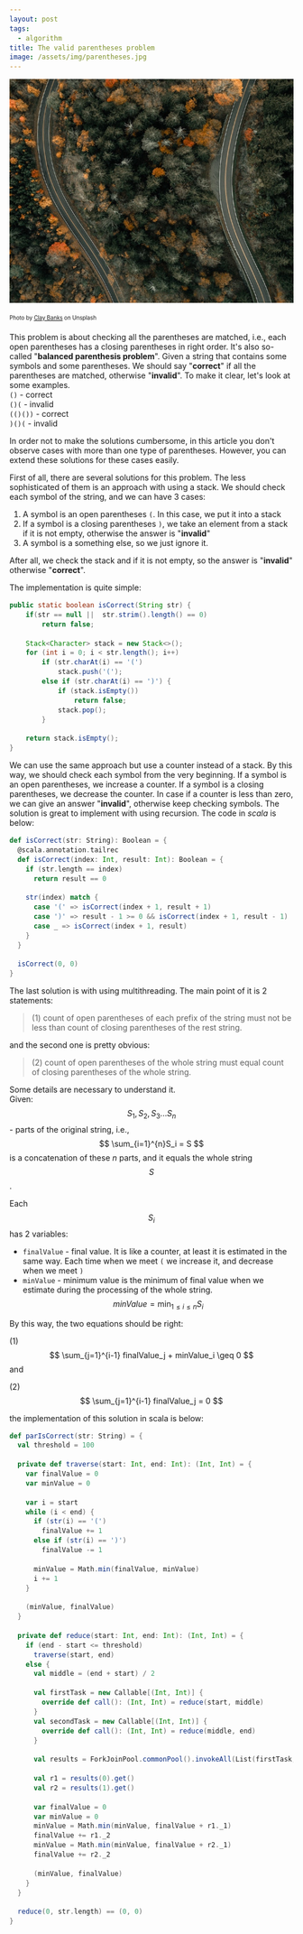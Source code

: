 ```yaml
---
layout: post 
tags: 
  - algorithm 
title: The valid parentheses problem
image: /assets/img/parentheses.jpg
---
```


<img src="/assets/img/parentheses.jpg" alt="the valid parentheses problem"/>

<sub><sup>
Photo by <a href="https://unsplash.com/@claybanks" rel="nofollow">Clay Banks</a> on Unsplash
</sup></sub>


This problem is about checking all the parentheses are matched, i.e., each open parentheses has a closing parentheses in right order. 
It's also so-called "__balanced parenthesis problem__". 
Given a string that contains some symbols and some parentheses. We should say "__correct__" if all the parentheses are matched, otherwise "__invalid__".
To make it clear, let's look at some examples.   
`()` - correct    
`()(` - invalid   
`(()())` - correct   
`)()(` - invalid   

In order not to make the solutions cumbersome, in this article you don't observe cases with more than one type of parentheses. 
However, you can extend these solutions for these cases easily.

First of all, there are several solutions for this problem. The less sophisticated of them is an approach with using a stack.
We should check each symbol of the string, and we can have 3 cases:
1. A symbol is an open parentheses `(`. In this case, we put it into a stack
2. If a symbol is a closing parentheses `)`, we take an element from a stack if it is not empty, otherwise the answer is "__invalid__"
3. A symbol is a something else, so we just ignore it.

After all, we check the stack and if it is not empty, so the answer is "__invalid__" otherwise "__correct__".

The implementation is quite simple:
```java
public static boolean isCorrect(String str) {
    if(str == null ||  str.strim().length() == 0)
        return false;
    
    Stack<Character> stack = new Stack<>();
    for (int i = 0; i < str.length(); i++)
        if (str.charAt(i) == '(')
            stack.push('(');
        else if (str.charAt(i) == ')') {
            if (stack.isEmpty())
                return false;
            stack.pop();
        }
    
    return stack.isEmpty();
}
```

We can use the same approach but use a counter instead of a stack. By this way, we should check each symbol from the very beginning.
If a symbol is an open parentheses, we increase a counter. If a symbol is a closing parentheses, we decrease the counter. 
In case if a counter is less than zero, we can give an answer "__invalid__", otherwise keep checking symbols.
The solution is great to implement with using recursion. The code in _scala_ is below:

```scala
def isCorrect(str: String): Boolean = {
  @scala.annotation.tailrec
  def isCorrect(index: Int, result: Int): Boolean = {
    if (str.length == index)
      return result == 0

    str(index) match {
      case '(' => isCorrect(index + 1, result + 1)
      case ')' => result - 1 >= 0 && isCorrect(index + 1, result - 1)
      case _ => isCorrect(index + 1, result)
    }
  }

  isCorrect(0, 0)
}
```
The last solution is with using multithreading. 
The main point of it is 2 statements:
> (1) count of open parentheses of each prefix of the string must not be less than count of closing parentheses of the rest string.

and the second one is pretty obvious:

> (2) count of open parentheses of the whole string must equal count of closing parentheses of the whole string.  

Some details are necessary to understand it.   
Given:
$$ S_1, S_2, S_3 ... S_n $$ - parts of the original string, i.e., $$ \sum_{i=1}^{n}S_i = S  $$  is a concatenation of these _n_ parts, 
and it equals the whole string $$ S  $$.

Each $$ S_i $$ has 2 variables: 
- `finalValue` - final value. It is like a counter, at least it is estimated in the same way. 
  Each time when we meet `(` we increase it, and decrease when we meet `)` 
- `minValue` - minimum value is the minimum of final value when we estimate during the processing of the whole string.
  $$ minValue = \min_{1 \leq i \leq n}S_i $$

By this way, the two equations should be right:   

(1) $$ \sum_{j=1}^{i-1} finalValue_j + minValue_i \geq 0  $$ and

(2) $$ \sum_{j=1}^{i-1} finalValue_j = 0  $$ 

the implementation of this solution in scala is below:

```scala
def parIsCorrect(str: String) = {
  val threshold = 100

  private def traverse(start: Int, end: Int): (Int, Int) = {
    var finalValue = 0
    var minValue = 0

    var i = start
    while (i < end) {
      if (str(i) == '(')
        finalValue += 1
      else if (str(i) == ')')
        finalValue -= 1

      minValue = Math.min(finalValue, minValue)
      i += 1
    }

    (minValue, finalValue)
  }

  private def reduce(start: Int, end: Int): (Int, Int) = {
    if (end - start <= threshold)
      traverse(start, end)
    else {
      val middle = (end + start) / 2

      val firstTask = new Callable[(Int, Int)] {
        override def call(): (Int, Int) = reduce(start, middle)
      }
      val secondTask = new Callable[(Int, Int)] {
        override def call(): (Int, Int) = reduce(middle, end)
      }

      val results = ForkJoinPool.commonPool().invokeAll(List(firstTask, secondTask))

      val r1 = results(0).get()
      val r2 = results(1).get()

      var finalValue = 0
      var minValue = 0
      minValue = Math.min(minValue, finalValue + r1._1)
      finalValue += r1._2
      minValue = Math.min(minValue, finalValue + r2._1)
      finalValue += r2._2

      (minValue, finalValue)
    }
  }

  reduce(0, str.length) == (0, 0)
}
```
